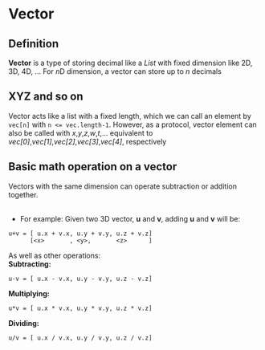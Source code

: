 # Vector
## Definition
**Vector** is a type of storing decimal like a *List* with fixed dimension like 2D, 3D, 4D, ... For *n*D dimension, a vector can store up to *n* decimals
<br>
## XYZ and so on
Vector acts like a list with a fixed length, which we can call an element by `vec[n]` with `n <= vec.length-1`. However, as a protocol, vector element can also be called with *x*,*y*,*z*,*w*,*t*,... equivalent to *vec[0]*,*vec[1]*,*vec[2]*,*vec[3]*,*vec[4]*, respectively
<br>
## Basic math operation on a vector
Vectors with the same dimension can operate subtraction or addition together. <br>
<br>
+ For example:
Given two 3D vector, **u** and **v**, adding **u** and **v** will be: <br>
```
u+v = [ u.x + v.x, u.y + v.y, u.z + v.z]
      [<x>       , <y>,       <z>      ]
```
As well as other operations: <br>
**Subtracting:** <br>
```
u-v = [ u.x - v.x, u.y - v.y, u.z - v.z]
```
**Multiplying:** <br>
```
u*v = [ u.x * v.x, u.y * v.y, u.z * v.z]
```
**Dividing:** <br>
```
u/v = [ u.x / v.x, u.y / v.y, u.z / v.z]
```
